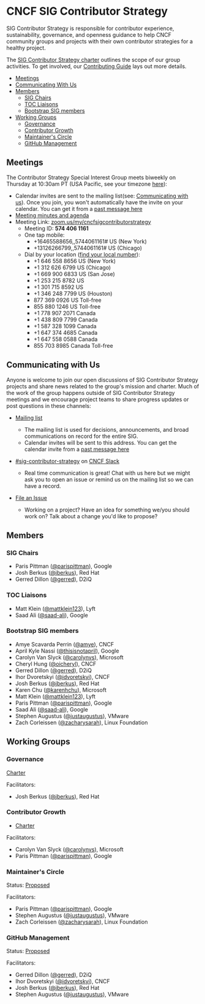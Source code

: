 # CNCF SIG Contributor Strategy

SIG Contributor Strategy is responsible for contributor experience,
sustainability, governance, and openness guidance to help CNCF community groups
and projects with their own contributor strategies for a healthy project.

The [SIG Contributor Strategy charter](/CHARTER.md) outlines the scope of our group activities. To get involved, our [Contributing Guide](/CONTRIBUTING.md) lays out more details.

- [Meetings](#meetings)
- [Communicating With Us](#communicating-with-us)
- [Members](#members)
  - [SIG Chairs](#sig-chairs)
  - [TOC Liaisons](#toc-liaisons)
  - [Bootstrap SIG members](#bootstrap-sig-members)
- [Working Groups](#working-groups)
  - [Governance](#governance)
  - [Contributor Growth](#contributor-growth)
  - [Maintainer's Circle](#maintainers-circle)
  - [GitHub Management](#github-management)

## Meetings

The Contributor Strategy Special Interest Group meets biweekly on Thursday at
10:30am PT (USA Pacific, see your timezone [here](https://time.is/compare/1030AM_26_Mar_2020_in_PT)):

- Calendar invites are sent to the mailing list(see: [Communicating with us](#communicating-with-us)).
Once you join, you won't automatically have the invite on your calendar. You can
get it from a [past message here](https://lists.cncf.io/g/cncf-sig-contributor-strategy/message/1)
- [Meeting minutes and agenda](https://bit.ly/cncf-contribstrat-agenda)
- Meeting Link: [zoom.us/my/cncfsigcontributorstrategy](https://zoom.us/my/cncfsigcontributorstrategy)
  - Meeting ID: **574 406 1161**
  - One tap mobile:
    - +16465588656,,5744061161# US (New York)
    - +13126266799,,5744061161# US (Chicago)
  - Dial by your location ([find your local number](https://zoom.us/u/adDLtxsAN9)):
    - +1 646 558 8656 US (New York)
    - +1 312 626 6799 US (Chicago)
    - +1 669 900 6833 US (San Jose)
    - +1 253 215 8782 US
    - +1 301 715 8592 US
    - +1 346 248 7799 US (Houston)
    - 877 369 0926 US Toll-free
    - 855 880 1246 US Toll-free
    - +1 778 907 2071 Canada
    - +1 438 809 7799 Canada
    - +1 587 328 1099 Canada
    - +1 647 374 4685 Canada
    - +1 647 558 0588 Canada
    - 855 703 8985 Canada Toll-free

## Communicating with Us

Anyone is welcome to join our open discussions of SIG Contributor Strategy
projects and share news related to the group's mission and charter. Much of the
work of the group happens outside of SIG Contributor Strategy meetings and we
encourage project teams to share progress updates or post questions in these
channels:

- [Mailing list](https://lists.cncf.io/g/cncf-sig-contributor-strategy)
  - The mailing list is used for decisions, announcements, and broad communications
  on record for the entire SIG.
  - Calendar invites will be sent to this address. You can get the calendar
  invite from a [past message here](https://lists.cncf.io/g/cncf-sig-contributor-strategy/message/2)

- [#sig-contributor-strategy](https://cloud-native.slack.com/archives/CT6CWS1JN) on [CNCF Slack](https://slack.cncf.io/)
  - Real time communication is great! Chat with us here but we might ask you to
  open an issue or remind us on the mailing list so we can have a record.

- [File an Issue](https://github.com/cncf/sig-contributor-strategy)
  - Working on a project? Have an idea for something we/you should work on? Talk
  about a change you'd like to propose?

## Members

### SIG Chairs

- Paris Pittman ([@parispittman](https://github.com/parispittman)), Google
- Josh Berkus ([@jberkus](https://github.com/jberkus)), Red Hat
- Gerred Dillon ([@gerred](https://github.com/gerred)), D2iQ

### TOC Liaisons

- Matt Klein ([@mattklein123](https://github.com/mattklein123)), Lyft
- Saad Ali ([@saad-ali](https://github.com/saad-ali)), Google

### Bootstrap SIG members

- Amye Scavarda Perrin ([@amye](https://github.com/amye)), CNCF
- April Kyle Nassi ([@thisisnotapril](https://github.com/thisisnotapril)), Google
- Carolyn Van Slyck ([@carolynvs](https://github.com/carolynvs)), Microsoft
- Cheryl Hung ([@oicheryl](https://github.com/oicheryl)), CNCF
- Gerred Dillon ([@gerred](https://github.com/gerred)), D2iQ
- Ihor Dvoretskyi ([@idvoretskyi](https://github.com/idvoretskyi)), CNCF
- Josh Berkus ([@jberkus](https://github.com/jberkus)), Red Hat
- Karen Chu ([@karenhchu](https://github.com/karenhchu)), Microsoft
- Matt Klein ([@mattklein123](https://github.com/mattklein123)), Lyft
- Paris Pittman ([@parispittman](https://github.com/parispittman)), Google
- Saad Ali ([@saad-ali](https://github.com/saad-ali)), Google
- Stephen Augustus ([@justaugustus](https://github.com/justaugustus)), VMware
- Zach Corleissen ([@zacharysarah](https://github.com/zacharysarah)), Linux Foundation

## Working Groups

### Governance

[Charter](/governance/README.md)

Facilitators:

- Josh Berkus ([@jberkus](https://github.com/jberkus)), Red Hat

### Contributor Growth  


* [Charter](/contributor-growth/README.md)

Facilitators:

- Carolyn Van Slyck ([@carolynvs](https://github.com/carolynvs)), Microsoft
- Paris Pittman ([@parispittman](https://github.com/parispittman)), Google


### Maintainer's Circle

Status: [Proposed](https://github.com/cncf/sig-contributor-strategy/issues/1)

Facilitators:

- Paris Pittman ([@parispittman](https://github.com/parispittman)), Google
- Stephen Augustus ([@justaugustus](https://github.com/justaugustus)), VMware
- Zach Corleissen ([@zacharysarah](https://github.com/zacharysarah)), Linux Foundation

### GitHub Management

Status: [Proposed](https://github.com/cncf/sig-contributor-strategy/issues/5)

Facilitators:

- Gerred Dillon ([@gerred](https://github.com/gerred)), D2iQ
- Ihor Dvoretskyi ([@idvoretskyi](https://github.com/idvoretskyi)), CNCF
- Josh Berkus ([@jberkus](https://github.com/jberkus)), Red Hat
- Stephen Augustus ([@justaugustus](https://github.com/justaugustus)), VMware
